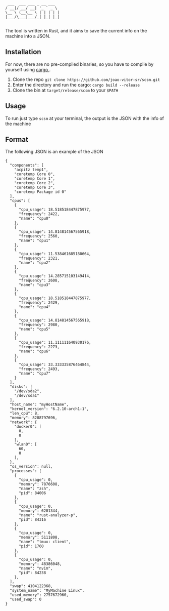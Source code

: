 ```

 ___  ___ ___ _ __ ___
/ __|/ __/ __| '_ ` _ \
\__ \ (__\__ \ | | | | |
|___/\___|___/_| |_| |_|


```

The tool is written in Rust, and it aims to save the current info on the
machine into a JSON.

## Installation

For now, there are no pre-compiled binaries, so you have to compile by yourself
using [ cargo ](https://github.com/rust-lang/cargo).

1. Clone the repo `git clone https://github.com/joao-vitor-sr/scsm.git`
2. Enter the directory and run the cargo: `cargo build --release`
3. Clone the bin at `target/release/scsm` to your `$PATH`

## Usage

To run just type `scsm` at your terminal, the output is the JSON with the info
of the machine

## Format

The following JSON is an example of the JSON

```
{
  "components": [
    "acpitz temp1",
    "coretemp Core 0",
    "coretemp Core 1",
    "coretemp Core 2",
    "coretemp Core 3",
    "coretemp Package id 0"
  ],
  "cpus": [
    {
      "cpu_usage": 18.518518447875977,
      "frequency": 2422,
      "name": "cpu0"
    },
    {
      "cpu_usage": 14.814814567565918,
      "frequency": 2560,
      "name": "cpu1"
    },
    {
      "cpu_usage": 11.538461685180664,
      "frequency": 2321,
      "name": "cpu2"
    },
    {
      "cpu_usage": 14.285715103149414,
      "frequency": 2608,
      "name": "cpu3"
    },
    {
      "cpu_usage": 18.518518447875977,
      "frequency": 2429,
      "name": "cpu4"
    },
    {
      "cpu_usage": 14.814814567565918,
      "frequency": 2980,
      "name": "cpu5"
    },
    {
      "cpu_usage": 11.111111640930176,
      "frequency": 2273,
      "name": "cpu6"
    },
    {
      "cpu_usage": 33.333335876464844,
      "frequency": 2493,
      "name": "cpu7"
    }
  ],
  "disks": [
    "/dev/sda2",
    "/dev/sda1"
  ],
  "host_name": "myHostName",
  "kernel_version": "6.2.10-arch1-1",
  "len_cpu": 8,
  "memory": 8208797696,
  "network": {
    "docker0": [
      0,
      0
    ],
    "wlan0": [
      60,
      0
    ],
  },
  "os_version": null,
  "processes": [
    {
      "cpu_usage": 0,
      "memory": 7876608,
      "name": "zsh",
      "pid": 84006
    },
    {
      "cpu_usage": 0,
      "memory": 6201344,
      "name": "rust-analyzer-p",
      "pid": 84316
    },
    {
      "cpu_usage": 0,
      "memory": 5111808,
      "name": "tmux: client",
      "pid": 1760
    },
    {
      "cpu_usage": 0,
      "memory": 48386048,
      "name": "nvim",
      "pid": 84238
    },
  ],
  "swap": 4104122368,
  "system_name": "MyMachine Linux",
  "used_memory": 2757672960,
  "used_swap": 0
}

```

